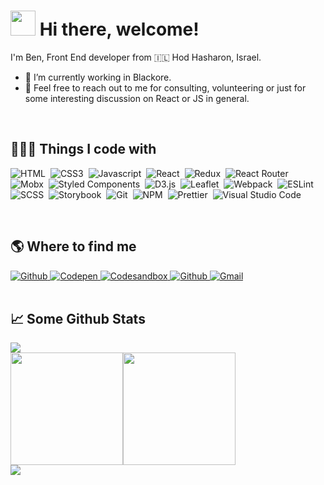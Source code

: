 # <img style="width: 40px;" src="https://camo.githubusercontent.com/4cc9a57bfd6f608470e752bb84f004b658b65866dffbf9d73abe425745d4133f/68747470733a2f2f63646e2e6a7364656c6976722e6e65742f67682f54683357616c6c2f6173736574732d63646e2f506572736f6e616c476974687562526561646d652f48616e6447726565742e676966"> Hi there, welcome! 

I'm Ben, Front End developer from 🇮🇱 Hod Hasharon, Israel.

- 🔭  I’m currently working in Blackore.
- 💬  Feel free to reach out to me for consulting, volunteering or just for some interesting discussion on React or JS in general.

<br>

## 👨🏻‍💻  Things I code with
![HTML](https://img.shields.io/badge/-HTML5-05122A?style=flat&logo=html5)&nbsp;
![CSS3](https://img.shields.io/badge/-CSS3-05122A?style=flat&logo=css3&logoColor=2565F1)&nbsp;
![Javascript](https://img.shields.io/badge/-Javascript-05122A?style=flat&logo=javascript)&nbsp;
![React](https://img.shields.io/badge/-React-05122A?style=flat&logo=React)&nbsp;
![Redux](https://img.shields.io/badge/-Redux-05122A?style=flat&logo=redux&logoColor=indigo)&nbsp;
![React Router](https://img.shields.io/badge/-React%20Router-05122A?style=flat&logo=Reactrouter)&nbsp;
![Mobx](https://img.shields.io/badge/-Mobx-05122A?style=flat&logo=mobx)&nbsp;
![Styled Components](https://img.shields.io/badge/-Styled%20Components-05122A?style=flat&logo=styledcomponents)&nbsp;
![D3.js](https://img.shields.io/badge/-D3.js-05122A?style=flat&logo=d3.js)&nbsp;
![Leaflet](https://img.shields.io/badge/-Leaflet-05122A?style=flat&logo=leaflet&logoColor=199900)&nbsp;
![Webpack](https://img.shields.io/badge/-Webpack-05122A?style=flat&logo=webpack)&nbsp;
![ESLint](https://img.shields.io/badge/-ESLint-05122A?style=flat&logo=eslint&logoColor=4B32C3)&nbsp;
![SCSS](https://img.shields.io/badge/-SASS-05122A?style=flat&logo=sass)&nbsp;
![Storybook](https://img.shields.io/badge/-Storybook-05122A?style=flat&logo=storybook)&nbsp;
![Git](https://img.shields.io/badge/-Git-05122A?style=flat&logo=git)&nbsp;
![NPM](https://img.shields.io/badge/-NPM-05122A?style=flat&logo=npm)&nbsp;
![Prettier](https://img.shields.io/badge/-Prettier-05122A?style=flat&logo=prettier)&nbsp;
![Visual Studio Code](https://img.shields.io/badge/-Visual%20Studio%20Code-05122A?style=flat&logo=visualstudiocode&logoColor=005BA4)&nbsp;

<br>

## 🌎  Where to find me
<div>
  <a href="https://github.com/BenGedi" target="_blank">
    <img alt="Github" src="https://img.shields.io/badge/-GitHub-%2312100E.svg?&style=for-the-badge&logo=Github&logoColor=white" />
  </a>
  <a href="https://codepen.io/bengedi" target="_blank">
    <img alt="Codepen" src="https://img.shields.io/badge/-Codepen-%2312100E.svg?&style=for-the-badge&logo=codepen" />
  </a>
  <a href="https://codesandbox.io/u/BenGedi" target="_blank">
    <img alt="Codesandbox" src="https://img.shields.io/badge/-Codesandbox-%2312100E.svg?&style=for-the-badge&logo=codesandbox" />
  </a>
  <a href="https://www.linkedin.com/in/ben-gedi-36943515/" target="_blank">
    <img alt="Github" src="https://img.shields.io/badge/-Linkedin-%2312100E.svg?&style=for-the-badge&logo=linkedin&color=0077B5" />
  </a>
  <a href="mailto:bengedi@gmail.com" target="_blank">
    <img alt="Gmail" src="https://img.shields.io/badge/-Gmail-%2312100E.svg?&style=for-the-badge&logo=gmail&color=EA4336&logoColor=white" />
  </a>
</div>


<br>
<h2>📈  Some Github Stats</h2>
<div>
  <a href="#" target="_blank">
    <img src="https://user-images.githubusercontent.com/73097560/115834477-dbab4500-a447-11eb-908a-139a6edaec5c.gif">
  </a>
  <div style="display: flex;">
    <img height="180em" src="https://github-readme-stats.vercel.app/api?username=BenGedi&theme=algolia"/>
    <img height="180em" src="https://github-readme-stats-eight-theta.vercel.app/api/top-langs/?username=BenGedi&layout=compact&langs_count=8&theme=algolia"/>
  </div>
  <a href="#" target="_blank" style="display: block; height:10px;line-height: 10px;">
    <img src="https://user-images.githubusercontent.com/73097560/115834477-dbab4500-a447-11eb-908a-139a6edaec5c.gif">
  </a>
</div>
<!--

![👋🏻](https://camo.githubusercontent.com/4cc9a57bfd6f608470e752bb84f004b658b65866dffbf9d73abe425745d4133f/68747470733a2f2f63646e2e6a7364656c6976722e6e65742f67682f54683357616c6c2f6173736574732d63646e2f506572736f6e616c476974687562526561646d652f48616e6447726565742e676966)

-->
